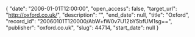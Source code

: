{
  "date": "2006-01-01T12:00:00", 
  "open_access": false, 
  "target_url": "http://oxford.co.uk/", 
  "description": "", 
  "end_date": null, 
  "title": "Oxford", 
  "record_id": "20060101T120000/AbW+fW0v7U12bY5bfUM1sg==", 
  "publisher": "oxford.co.uk", 
  "slug": 44714, 
  "start_date": null
}

